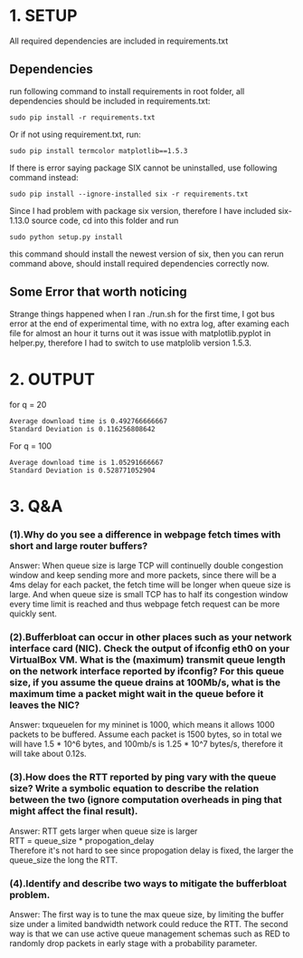 # 1. SETUP

All required dependencies are included in requirements.txt

## Dependencies <br />

run following command to install requirements in root folder, all dependencies should be included in requirements.txt:

```shell
sudo pip install -r requirements.txt
```

Or if not using requirement.txt, run:

```shell
sudo pip install termcolor matplotlib==1.5.3
```

If there is error saying package SIX cannot be uninstalled, use following command instead:

```shell
sudo pip install --ignore-installed six -r requirements.txt
```

Since I had problem with package six version, therefore I have included six-1.13.0 source code, cd into this folder and run

```shell
sudo python setup.py install
```

this command should install the newest version of six, then you can rerun command above, should install required dependencies correctly now.

## Some Error that worth noticing <br />

Strange things happened when I ran ./run.sh for the first time, I got bus error at the end of experimental time, with no extra log, after examing each file for almost an hour it turns out it was issue with matplotlib.pyplot in helper.py, therefore I had to switch to use matplolib version 1.5.3.

# 2. OUTPUT

for q = 20 <br />

```
Average download time is 0.492766666667
Standard Deviation is 0.116256808642
```

For q = 100 <br />

```
Average download time is 1.05291666667
Standard Deviation is 0.528771052904
```

# 3. Q&A

### (1).Why do you see a difference in webpage fetch times with short and large router buffers?

Answer: When queue size is large TCP will continuelly double congestion window and keep sending more and more packets, since there will be a 4ms delay for each packet, the fetch time will be longer when queue size is large. And when queue size is small TCP has to half its congestion window every time limit is reached and thus webpage fetch request can be more quickly sent.

### (2).Bufferbloat can occur in other places such as your network interface card (NIC). Check the output of ifconfig eth0 on your VirtualBox VM. What is the (maximum) transmit queue length on the network interface reported by ifconfig? For this queue size, if you assume the queue drains at 100Mb/s, what is the maximum time a packet might wait in the queue before it leaves the NIC?

Answer: txqueuelen for my mininet is 1000, which means it allows 1000 packets to be buffered. Assume each packet is 1500 bytes, so in total we will have 1.5 \* 10^6 bytes, and 100mb/s is 1.25 \* 10^7 bytes/s, therefore it will take about 0.12s.

### (3).How does the RTT reported by ping vary with the queue size? Write a symbolic equation to describe the relation between the two (ignore computation overheads in ping that might affect the final result).

Answer: RTT gets larger when queue size is larger <br />
RTT = queue_size \* propogation_delay <br />
Therefore it's not hard to see since propogation delay is fixed, the larger the queue_size the long the RTT.

### (4).Identify and describe two ways to mitigate the bufferbloat problem.

Answer: The first way is to tune the max queue size, by limiting the buffer size under a limited bandwidth network could reduce the RTT. The second way is that we can use active queue management schemas such as RED to randomly drop packets in early stage with a probability parameter.
